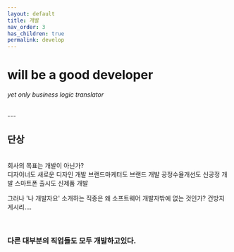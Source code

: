 ```yaml
---
layout: default
title: 개발
nav_order: 3
has_children: true
permalink: develop
---
```


# will be a good developer
*yet only business logic translator*
  
<br/>
---

## 단상
<br/>
회사의 목표는 개발이 아닌가? 
<br/>
디자이너도 새로운 디자인 개발  
브랜드마케터도 브랜드 개발  
공정수율개선도 신공정 개발  
스마트폰 출시도 신제품 개발​  

그러나 '나 개발자요' 소개하는 직종은 왜 소프트웨어 개발자밖에 없는 것인가? 건방지게시리....  
  
<br/>

### **다른 대부분의 직업들도 모두 개발하고있다.**
